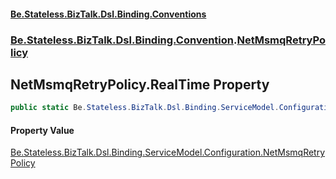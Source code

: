#### [Be.Stateless.BizTalk.Dsl.Binding.Conventions](README.md 'README')
### [Be.Stateless.BizTalk.Dsl.Binding.Convention](Be.Stateless.BizTalk.Dsl.Binding.Convention.md 'Be.Stateless.BizTalk.Dsl.Binding.Convention').[NetMsmqRetryPolicy](NetMsmqRetryPolicy.md 'Be.Stateless.BizTalk.Dsl.Binding.Convention.NetMsmqRetryPolicy')

## NetMsmqRetryPolicy.RealTime Property

```csharp
public static Be.Stateless.BizTalk.Dsl.Binding.ServiceModel.Configuration.NetMsmqRetryPolicy RealTime { get; }
```

#### Property Value
[Be.Stateless.BizTalk.Dsl.Binding.ServiceModel.Configuration.NetMsmqRetryPolicy](https://docs.microsoft.com/en-us/dotnet/api/Be.Stateless.BizTalk.Dsl.Binding.ServiceModel.Configuration.NetMsmqRetryPolicy 'Be.Stateless.BizTalk.Dsl.Binding.ServiceModel.Configuration.NetMsmqRetryPolicy')